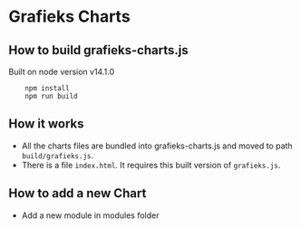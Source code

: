 # Grafieks Charts

## How to build grafieks-charts.js

Built on node version v14.1.0

```
    npm install
    npm run build
```

## How it works

-   All the charts files are bundled into grafieks-charts.js and moved to path `build/grafieks.js`.
-   There is a file `index.html`. It requires this built version of `grafieks.js`.

## How to add a new Chart

-   Add a new module in modules folder
